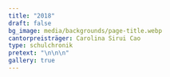 ```yaml
---
title: "2018"
draft: false
bg_image: media/backgrounds/page-title.webp
cantorpreisträger: Carolina Sirui Cao
type: schulchronik
pretext: "\n\n\n"
gallery: true
---
```




